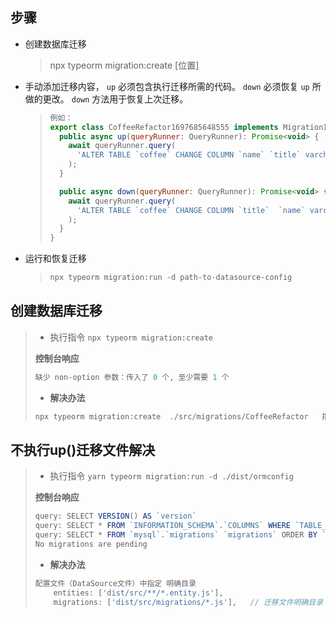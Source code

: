 ## 步骤

+ 创建数据库迁移

  > npx typeorm migration:create  [位置]

+ 手动添加迁移内容， `up` 必须包含执行迁移所需的代码。 `down` 必须恢复 `up` 所做的更改。 `down` 方法用于恢复上次迁移。 

  > ```js
  > 例如：
  > export class CoffeeRefactor1697685648555 implements MigrationInterface {
  >   public async up(queryRunner: QueryRunner): Promise<void> {
  >     await queryRunner.query(
  >       'ALTER TABLE `coffee` CHANGE COLUMN `name` `title` varchar(255)',
  >     );
  >   }
  > 
  >   public async down(queryRunner: QueryRunner): Promise<void> {
  >     await queryRunner.query(
  >       'ALTER TABLE `coffee` CHANGE COLUMN `title`  `name` varchar(255)',
  >     );
  >   }
  > }
  > ```

+ 运行和恢复迁移

  > ```js
  > npx typeorm migration:run -d path-to-datasource-config
  > ```

##  创建数据库迁移

> + 执行指令 ```npx typeorm migration:create```
>
> **控制台响应**
>
> ```js
> 缺少 non-option 参数：传入了 0 个, 至少需要 1 个
> ```
>
> + **解决办法**
>
> ```js
> npx typeorm migration:create  ./src/migrations/CoffeeRefactor   指定创建[位置]文件
> ```



## 不执行up()迁移文件解决

> + 执行指令 ```yarn typeorm migration:run -d ./dist/ormconfig  ```
>
> **控制台响应**
>
> ```js
> query: SELECT VERSION() AS `version`
> query: SELECT * FROM `INFORMATION_SCHEMA`.`COLUMNS` WHERE `TABLE_SCHEMA` = 'mysql' AND `TABLE_NAME` = 'migrations'
> query: SELECT * FROM `mysql`.`migrations` `migrations` ORDER BY `id` DESC
> No migrations are pending
> ```
>
> + **解决办法**
>
> ```js
> 配置文件（DataSource文件）中指定 明确目录
>     entities: ['dist/src/**/*.entity.js'],
>     migrations: ['dist/src/migrations/*.js'],   // 迁移文件明确目录
> ```